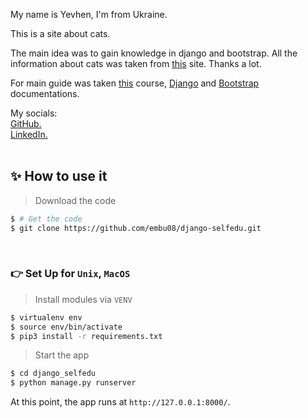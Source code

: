 My name is Yevhen, I'm from Ukraine.
<p>This is a site about cats.</p>
<p>The main idea was to gain knowledge in django and bootstrap. All the information about cats was taken from <a href="https://www.petfinder.com/">this</a> site. Thanks a lot.</p>
<p>For main guide was taken <a href="https://www.youtube.com/playlist?list=PLA0M1Bcd0w8xO_39zZll2u1lz_Q-Mwn1F">this</a> course,
    <a href="https://docs.djangoproject.com/en/4.1/">Django</a> and <a href="https://getbootstrap.com/docs/5.2/getting-started/introduction/">Bootstrap</a> documentations.</p>
My socials: <br />
<a href="https://github.com/embu08">GitHub.</a>
<br />
<a href="https://www.linkedin.com/in/yevhen-borysenko-3788a4238/">LinkedIn.</a>

<br />


<br />


## ✨ How to use it

> Download the code

```bash
$ # Get the code
$ git clone https://github.com/embu08/django-selfedu.git
```

<br />

### 👉 Set Up for `Unix`, `MacOS`

> Install modules via `VENV`

```bash
$ virtualenv env
$ source env/bin/activate
$ pip3 install -r requirements.txt
```

> Start the app

```bash
$ cd django_selfedu
$ python manage.py runserver
```

At this point, the app runs at `http://127.0.0.1:8000/`.

